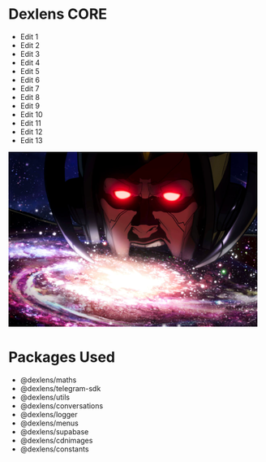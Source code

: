 # Dexlens CORE

- Edit 1
- Edit 2
- Edit 3
- Edit 4
- Edit 5
- Edit 6
- Edit 7
- Edit 8
- Edit 9
- Edit 10
- Edit 11
- Edit 12
- Edit 13

![alt text](galactus.png "Dexlens Core")

# Packages Used
- @dexlens/maths
- @dexlens/telegram-sdk
- @dexlens/utils
- @dexlens/conversations
- @dexlens/logger
- @dexlens/menus
- @dexlens/supabase
- @dexlens/cdnimages
- @dexlens/constants



